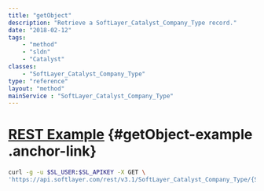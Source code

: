 ```yaml
---
title: "getObject"
description: "Retrieve a SoftLayer_Catalyst_Company_Type record."
date: "2018-02-12"
tags:
    - "method"
    - "sldn"
    - "Catalyst"
classes:
    - "SoftLayer_Catalyst_Company_Type"
type: "reference"
layout: "method"
mainService : "SoftLayer_Catalyst_Company_Type"
---
```


# [REST Example](#getObject-example) <a href="/article/rest/"><i class="fas fa-question"></i></a> {#getObject-example .anchor-link} 
```bash
curl -g -u $SL_USER:$SL_APIKEY -X GET \
'https://api.softlayer.com/rest/v3.1/SoftLayer_Catalyst_Company_Type/{SoftLayer_Catalyst_Company_TypeID}/getObject'
```
